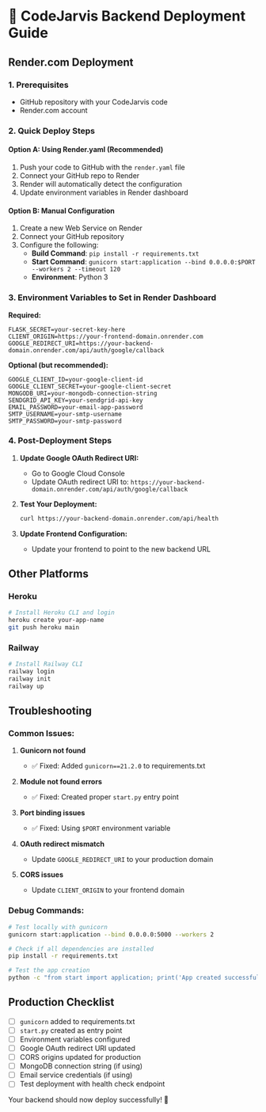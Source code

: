 # 🚀 CodeJarvis Backend Deployment Guide

## Render.com Deployment

### 1. Prerequisites

- GitHub repository with your CodeJarvis code
- Render.com account

### 2. Quick Deploy Steps

#### Option A: Using Render.yaml (Recommended)

1. Push your code to GitHub with the `render.yaml` file
2. Connect your GitHub repo to Render
3. Render will automatically detect the configuration
4. Update environment variables in Render dashboard

#### Option B: Manual Configuration

1. Create a new Web Service on Render
2. Connect your GitHub repository
3. Configure the following:
   - **Build Command**: `pip install -r requirements.txt`
   - **Start Command**: `gunicorn start:application --bind 0.0.0.0:$PORT --workers 2 --timeout 120`
   - **Environment**: Python 3

### 3. Environment Variables to Set in Render Dashboard

**Required:**

```
FLASK_SECRET=your-secret-key-here
CLIENT_ORIGIN=https://your-frontend-domain.onrender.com
GOOGLE_REDIRECT_URI=https://your-backend-domain.onrender.com/api/auth/google/callback
```

**Optional (but recommended):**

```
GOOGLE_CLIENT_ID=your-google-client-id
GOOGLE_CLIENT_SECRET=your-google-client-secret
MONGODB_URI=your-mongodb-connection-string
SENDGRID_API_KEY=your-sendgrid-api-key
EMAIL_PASSWORD=your-email-app-password
SMTP_USERNAME=your-smtp-username
SMTP_PASSWORD=your-smtp-password
```

### 4. Post-Deployment Steps

1. **Update Google OAuth Redirect URI:**

   - Go to Google Cloud Console
   - Update OAuth redirect URI to: `https://your-backend-domain.onrender.com/api/auth/google/callback`

2. **Test Your Deployment:**

   ```bash
   curl https://your-backend-domain.onrender.com/api/health
   ```

3. **Update Frontend Configuration:**
   - Update your frontend to point to the new backend URL

## Other Platforms

### Heroku

```bash
# Install Heroku CLI and login
heroku create your-app-name
git push heroku main
```

### Railway

```bash
# Install Railway CLI
railway login
railway init
railway up
```

## Troubleshooting

### Common Issues:

1. **Gunicorn not found**

   - ✅ Fixed: Added `gunicorn==21.2.0` to requirements.txt

2. **Module not found errors**

   - ✅ Fixed: Created proper `start.py` entry point

3. **Port binding issues**

   - ✅ Fixed: Using `$PORT` environment variable

4. **OAuth redirect mismatch**

   - Update `GOOGLE_REDIRECT_URI` to your production domain

5. **CORS issues**
   - Update `CLIENT_ORIGIN` to your frontend domain

### Debug Commands:

```bash
# Test locally with gunicorn
gunicorn start:application --bind 0.0.0.0:5000 --workers 2

# Check if all dependencies are installed
pip install -r requirements.txt

# Test the app creation
python -c "from start import application; print('App created successfully')"
```

## Production Checklist

- [ ] `gunicorn` added to requirements.txt
- [ ] `start.py` created as entry point
- [ ] Environment variables configured
- [ ] Google OAuth redirect URI updated
- [ ] CORS origins updated for production
- [ ] MongoDB connection string (if using)
- [ ] Email service credentials (if using)
- [ ] Test deployment with health check endpoint

Your backend should now deploy successfully! 🎉
